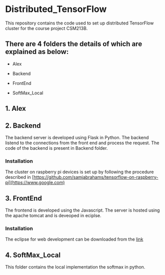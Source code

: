 # Distributed_TensorFlow
This repository contains the code used to set up distributed TensorFlow cluster for the course project CSM213B.

## There are 4 folders the details of which are explained as below:

* Alex

* Backend

* FrontEnd

* SoftMax_Local

## 1. Alex

## 2. Backend
The backend server is developed using Flask in Python. The backend listend to the connections from the front end and process the request.
The code of the backend is present in Backend folder.
###  Installation
The cluster on raspberry pi devices is set up by following the procedure described in [https://github.com/samjabrahams/tensorflow-on-raspberry-pi](https://www.google.com)

## 3. FrontEnd
The frontend is developed using the Javascript. The server is hosted using the apache tomcat and is deveoped in eciplse.
###  Installation
The eclipse for web development can be downloaded from the [link](http://www.eclipse.org/downloads/packages/eclipse-ide-javascript-web-developers/indigosr2)

## 4. SoftMax_Local
This folder contains the local implementation the softmax in python.
